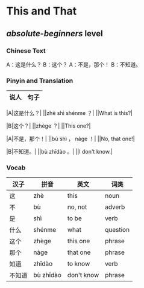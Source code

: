# This and That
## *absolute-beginners* level

### Chinese Text
A：这是什么？
B：这个？
A：不是，那个！
B：不知道。

### Pinyin and Translation
|说人|句子|
|----|----|

|A|这是什么？|
||zhè shì shénme ？|
||What is this?|

|B|这个？|
||zhège ？|
||This one?|

|A|不是，那个！|
||bù shì ， nàge ！|
||No, that one!|

|B|不知道。|
||bù zhīdào 。|
||I don't know.|
### Vocab
|汉子|拼音|英文|词类|
|----|----|----|----|
|这|zhè|this|noun|
|不|bù|no, not|adverb|
|是|shì|to be|verb|
|什么|shénme|what|question|
|这个|zhège|this one|phrase|
|那个|nàge|that one|phrase|
|知道|zhīdào|to know|verb|
|不知道|bù zhīdào|don't know|phrase|